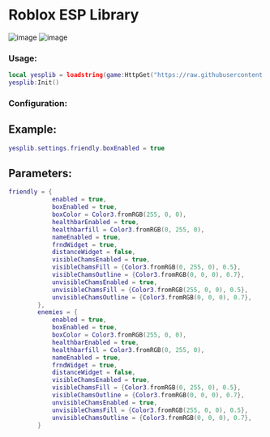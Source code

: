 # Roblox ESP Library

![image](https://github.com/user-attachments/assets/8762254f-6d22-408d-b358-ecbfdb576fe1)
![image](https://github.com/user-attachments/assets/e18e7674-eca6-4aca-8b77-d05f2b2fcbc2)

### Usage:
```lua
local yesplib = loadstring(game:HttpGet("https://raw.githubusercontent.com/haes0wbgknqoy1004r4n/roblox-esplib/refs/heads/main/lib.lua"))()
yesplib:Init()
```

### Configuration:
## Example:
```lua
yesplib.settings.friendly.boxEnabled = true
```

## Parameters:
```lua
friendly = {
			enabled = true,
			boxEnabled = true,
			boxColor = Color3.fromRGB(255, 0, 0),
			healthbarEnabled = true,
			healthbarfill = Color3.fromRGB(0, 255, 0),
			nameEnabled = true,
			frndWidget = true,
			distanceWidget = false,
			visibleChamsEnabled = true,
			visibleChamsFill = {Color3.fromRGB(0, 255, 0), 0.5},
			visibleChamsOutline = {Color3.fromRGB(0, 0, 0), 0.7},
			unvisibleChamsEnabled = true,
			unvisibleChamsFill = {Color3.fromRGB(255, 0, 0), 0.5},
			unvisibleChamsOutline = {Color3.fromRGB(0, 0, 0), 0.7},
		},
		enemies = {
			enabled = true,
			boxEnabled = true,
			boxColor = Color3.fromRGB(255, 0, 0),
			healthbarEnabled = true,
			healthbarfill = Color3.fromRGB(0, 255, 0),
			nameEnabled = true,
			frndWidget = true,
			distanceWidget = false,
			visibleChamsEnabled = true,
			visibleChamsFill = {Color3.fromRGB(0, 255, 0), 0.5},
			visibleChamsOutline = {Color3.fromRGB(0, 0, 0), 0.7},
			unvisibleChamsEnabled = true,
			unvisibleChamsFill = {Color3.fromRGB(255, 0, 0), 0.5},
			unvisibleChamsOutline = {Color3.fromRGB(0, 0, 0), 0.7},
		}
```
